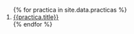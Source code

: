 <ol>
{% for practica in site.data.practicas %}
  <li> <a href="{{site.baseurl}}/{{practica.path}}">{{practica.title}}</a></li>
{% endfor %}
</ol>
